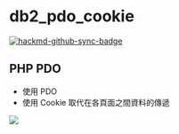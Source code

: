 # db2_pdo_cookie

[![hackmd-github-sync-badge](https://hackmd.io/-_YMTvdzQ8-fzHOZZjF75A/badge)](https://hackmd.io/-_YMTvdzQ8-fzHOZZjF75A)


## PHP PDO

- 使用 PDO
- 使用 Cookie 取代在各頁面之間資料的傳遞

![](https://hackmd.io/_uploads/S1WmR5D2q.png)


``````tag: GitHub
